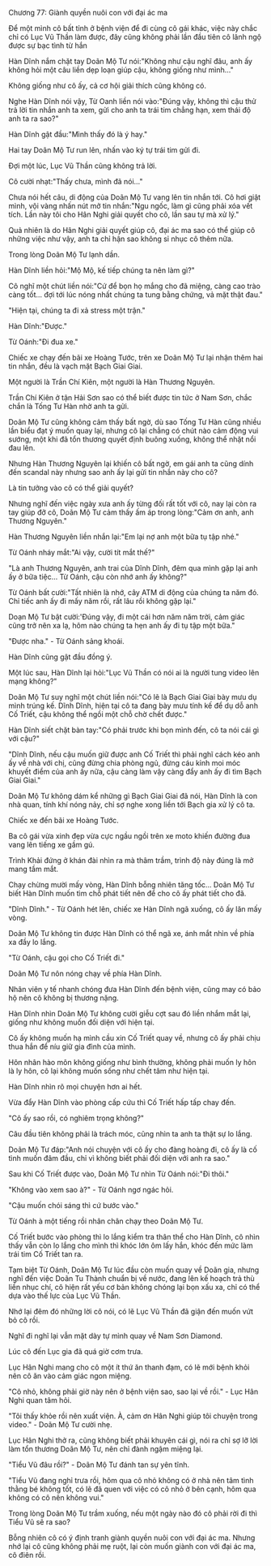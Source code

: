 




Chương 77: Giành quyền nuôi con với đại ác ma


Để một mình cô bất tỉnh ở bệnh viện để đi cùng cô gái khác, việc này chắc chỉ có Lục Vũ Thần làm được, đây cũng không phải lần đầu tiên cô lãnh ngộ được sự bạc tình từ hắn

Hàn Dĩnh nắm chặt tay Doãn Mộ Tư nói:"Không như cậu nghĩ đâu, anh ấy không hỏi một câu liền dẹp loạn giúp cậu, không giống như mình…"

Không giống như cô ấy, cả cơ hội giải thích cũng không có.

Nghe Hàn Dĩnh nói vậy, Từ Oanh liền nói vào:"Đúng vậy, không thì cậu thử trả lời tin nhắn anh ta xem, gửi cho anh ta trái tim chẳng hạn, xem thái độ anh ta ra sao?"

Hàn Dĩnh gật đầu:"Mình thấy đó là ý hay."

Hai tay Doãn Mộ Tư run lên, nhấn vào ký tự trái tim gửi đi.

Đợi một lúc, Lục Vũ Thần cũng không trả lời.

Cô cười nhạt:"Thấy chưa, mình đã nói…"

Chưa nói hết câu, di động của Doãn Mộ Tư vang lên tin nhắn tới. Cô hơi giật mình, vội vàng nhấn nút mở tin nhắn:"Ngu ngốc, làm gì cũng phải xóa vết tích. Lần này tôi cho Hân Nghi giải quyết cho cô, lần sau tự mà xử lý."

Quả nhiên là do Hân Nghi giải quyết giúp cô, đại ác ma sao có thể giúp cô những việc như vậy, anh ta chỉ hận sao không sỉ nhục cô thêm nữa.

Trong lòng Doãn Mộ Tư lạnh dần.

Hàn Dĩnh liền hỏi:"Mộ Mộ, kế tiếp chúng ta nên làm gì?"

Cô nghĩ một chút liền nói:"Cứ để bọn họ mắng cho đã miệng, càng cao trào càng tốt… đợi tới lúc nóng nhất chúng ta tung bằng chứng, vả mặt thật đau."

"Hiện tại, chúng ta đi xả stress một trận."

Hàn Dĩnh:"Được."

Từ Oánh:"Đi đua xe."

Chiếc xe chạy đến bãi xe Hoàng Tước, trên xe Doãn Mộ Tư lại nhận thêm hai tin nhắn, đều là vạch mặt Bạch Giai Giai.

Một người là Trần Chí Kiên, một người là Hàn Thương Nguyên.

Trần Chí Kiên ở tận Hải Sơn sao có thể biết được tin tức ở Nam Sơn, chắc chắn là Tống Tư Hàn nhờ anh ta gửi.

Doãn Mộ Tư cũng không cảm thấy bất ngờ, dù sao Tống Tư Hàn cũng nhiều lần biểu đạt ý muốn quay lại, nhưng cô lại chẳng có chút nào cảm động vui sướng, một khi đã tổn thương quyết định buông xuống, không thể nhặt nổi đau lên.

Nhưng Hàn Thương Nguyên lại khiến cô bất ngờ, em gái anh ta cũng dính đến scandal này nhưng sao anh ấy lại gửi tin nhắn này cho cô?

Là tin tưởng vào cô có thể giải quyết?

Nhưng nghĩ đến việc ngày xưa anh ấy từng đối rất tốt với cô, nay lại còn ra tay giúp đỡ cô, Doãn Mộ Tư cảm thấy ấm áp trong lòng:"Cảm ơn anh, anh Thương Nguyên."

Hàn Thương Nguyên liền nhắn lại:"Em lại nợ anh một bữa tụ tập nhé."

Từ Oánh nháy mắt:"Ai vậy, cười tít mắt thế?"

"Là anh Thương Nguyên, anh trai của Dĩnh Dĩnh, đêm qua mình gặp lại anh ấy ở bữa tiệc… Từ Oánh, cậu còn nhớ anh ấy không?"

Từ Oánh bất cười:"Tất nhiên là nhớ, cây ATM di động của chúng ta năm đó. Chỉ tiếc anh ấy đi mấy năm rồi, rất lâu rồi không gặp lại."

Doạn Mộ Tư bật cười:'Đúng vậy, đi một cái hơn năm năm trời, cảm giác cũng trở nên xa lạ, hôm nào chúng ta hẹn anh ấy đi tụ tập một bữa."

"Được nha." - Từ Oánh sảng khoái.

Hàn Dĩnh cũng gật đầu đồng ý.

Một lúc sau, Hàn Dĩnh lại hỏi:"Lục Vũ Thần có nói ai là người tung video lên mạng không?"

Doãn Mộ Tư suy nghĩ một chút liền nói:"Có lẽ là Bạch Giai Giai bày mưu dụ mình trúng kế. Dĩnh Dĩnh, hiện tại cô ta đang bày mưu tính kế để dụ dỗ anh Cố Triết, cậu không thể ngồi một chỗ chờ chết được."

Hàn Dĩnh siết chặt bàn tay:"Có phải trước khi bọn mình đến, cô ta nói cái gì với cậu?"

"Dĩnh Dĩnh, nếu cậu muốn giữ được anh Cố Triết thì phải nghĩ cách kéo anh ấy về nhà với chị, cũng đừng chia phòng ngủ, đừng cáu kỉnh moi móc khuyết điểm của anh ấy nữa, cậu càng làm vậy càng đẩy anh ấy đi tìm Bạch Giai Giai."

Doãn Mộ Tư không dám kể những gì Bạch Giai Giai đã nói, Hàn Dĩnh là con nhà quan, tính khí nóng nảy, chỉ sợ nghe xong liền tới Bạch gia xử lý cô ta.

Chiếc xe đến bãi xe Hoàng Tước.

Ba cô gái vừa xinh đẹp vừa cực ngầu ngồi trên xe moto khiến đường đua vang lên tiếng xe gầm gú.

Trình Khải đứng ở khán đài nhìn ra mà thâm trầm, trình độ này đúng là mở mang tầm mắt.

Chạy chừng mười mấy vòng, Hàn Dĩnh bỗng nhiên tăng tốc… Doãn Mộ Tư biết Hàn Dĩnh muốn tìm chỗ phát tiết nên để cho cô ấy phát tiết cho đã.

"Dĩnh Dĩnh." - Từ Oánh hét lên, chiếc xe Hàn Dĩnh ngã xuống, cô ấy lăn mấy vòng.

Doãn Mộ Tư không tin được Hàn Dĩnh có thể ngã xe, ánh mắt nhìn về phía xa đầy lo lắng.

"Từ Oánh, cậu gọi cho Cố Triết đi."

Doãn Mộ Tư nôn nóng chạy về phía Hàn Dĩnh.

Nhân viên y tế nhanh chóng đưa Hàn Dĩnh đến bệnh viện, cũng may có bảo hộ nên cô không bị thương nặng.

Hàn Dĩnh nhìn Doãn Mộ Tư không cười giễu cợt sau đó liền nhắm mắt lại, giống như không muốn đối diện với hiện tại.

Cô ấy không muốn hạ mình cầu xin Cố Triết quay về, nhưng cô ấy phải chịu thua hắn để níu giữ gia đình của mình.

Hôn nhân hào môn không giống như bình thường, không phải muốn ly hôn là ly hôn, cô lại không muốn sống như chết tâm như hiện tại.

Hàn Dĩnh nhìn rõ mọi chuyện hơn ai hết.

Vừa đẩy Hàn Dĩnh vào phòng cấp cứu thì Cố Triết hấp tấp chay đến.

"Cô ấy sao rồi, có nghiêm trọng không?"

Câu đầu tiên không phải là trách móc, cũng nhìn ta anh ta thật sự lo lắng.

Doãn Mộ Tư đáp:"Anh nói chuyện với cô ấy cho đàng hoàng đi, cô ấy là cố tình muốn đâm đầu, chỉ vì không biết phải đối diện với anh ra sao."

Sau khi Cố Triết được vào, Doãn Mộ Tư nhìn Từ Oánh nói:"Đi thôi."

"Không vào xem sao à?" - Từ Oánh ngơ ngác hỏi.

"Cậu muốn chói sáng thì cứ bước vào."

Từ Oánh à một tiếng rồi nhân chân chạy theo Doãn Mộ Tư.

Cố Triết bước vào phòng thì lo lắng kiểm tra thân thể cho Hàn Dĩnh, cô nhìn thấy vẫn còn lo lắng cho mình thì khóc lớn ôm lấy hắn, khóc đến mức làm trái tim Cố Triết tan ra.

Tạm biệt Từ Oánh, Doãn Mộ Tư lúc đầu còn muốn quay về Doãn gia, nhưng nghĩ đến việc Doãn Tu Thành chuẩn bị về nước, đang lên kế hoạch trả thù liền nhục chí, cô hiện rất yếu cơ bản không chóng lại bọn xấu xa, chỉ có thể dựa vào thế lực của Lục Vũ Thần.

Nhớ lại đêm đó những lời cô nói, có lẽ Lục Vũ Thần đã giận đến muốn vứt bỏ cô rồi.

Nghĩ đi nghĩ lại vẫn mặt dày tự mình quay về Nam Sơn Diamond.

Lúc cô đến Lục gia đã quá giờ cơm trưa.

Lục Hân Nghi mang cho cô một ít thứ ăn thanh đạm, có lẽ mới bệnh khỏi nên cô ăn vào cảm giác ngon miệng.

"Cô nhỏ, không phải giờ này nên ở bệnh viện sao, sao lại về rồi." - Lục Hân Nghi quan tâm hỏi.

"Tôi thấy khỏe rồi nên xuất viện. À, cảm ơn Hân Nghi giúp tôi chuyện trong video." - Doãn Mộ Tư cười nhẹ.

Lục Hân Nghi thở ra, cũng không biết phải khuyên cái gì, nói ra chỉ sợ lỡ lời làm tổn thương Doãn Mộ Tư, nên chỉ đành ngậm miệng lại.

"Tiểu Vũ đâu rồi?" - Doãn Mộ Tư đánh tan sự yên tĩnh.

"Tiểu Vũ đang nghỉ trưa rồi, hôm qua cô nhỏ không có ở nhà nên tâm tình thằng bé không tốt, có lẽ đã quen với việc có cô nhỏ ở bên cạnh, hôm qua không có cô nên không vui."

Trong lòng Doãn Mộ Tư trầm xuống, nếu một ngày nào đó cô phải rời đi thì Tiểu Vũ sẽ ra sao?

Bỗng nhiên cô có ý định tranh giành quyền nuôi con với đại ác ma. Nhưng nhớ lại cô cũng không phải mẹ ruột, lại còn muốn giành con với đại ác ma, cô điên rồi.




